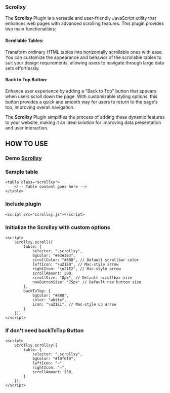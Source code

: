 ### Scrollxy

The <b>Scrollxy</b> Plugin is a versatile and user-friendly JavaScript utility that enhances web pages with advanced scrolling features. This plugin provides two main functionalities:

#### Scrollable Tables:
 Transform ordinary HTML tables into horizontally scrollable ones with ease. You can customize the appearance and behavior of the scrollable tables to suit your design requirements, allowing users to navigate through large data sets effortlessly.

#### Back to Top Button:
Enhance user experience by adding a "Back to Top" button that appears when users scroll down the page. With customizable styling options, this button provides a quick and smooth way for users to return to the page's top, improving overall navigation.

The <b>Scrollxy</b> Plugin simplifies the process of adding these dynamic features to your website, making it an ideal solution for improving data presentation and user interaction.

## HOW TO USE

### Demo  <a href="https://htmlpreview.github.io/?https://raw.githubusercontent.com/souravmsh/scrollxy/main/scrollxy.html">Scrollxy</a> 
    
### Sample table 
    <table class="scrollxy">
        <!-- Table content goes here -->
    </table>

### Include plugin 
    <script src="scrollxy.js"></script>

### Initialize the Scrollxy with custom options
    <script>
        Scrollxy.scroll({
            table: {
                selector: ".scrollxy",
                bgColor: "#e3e3e3",
                scrollColor: "#888", // Default scrollbar color
                leftIcon: "\u21E0", // Mac-style arrow
                rightIcon: "\u21E2", // Mac-style arrow
                scrollAmount: 300,
                scrollSize: "8px", // Default scrollbar size
                navButtonSize: "75px" // Default nav button size
            },
            backToTop: {
                bgColor: "#888",
                color: "white",
                icon: "\u21E1", // Mac-style up arrow
            }
        });
    </script>

### If don't need backToTop Button 
    <script>
        Scrollxy.scrollxy({
            table: {
                selector: ".scrollxy",
                bgColor: "#f0f0f0",
                leftIcon: "⇦",
                rightIcon: "⇨",
                scrollAmount: 250,
            }
        });
    </script>
